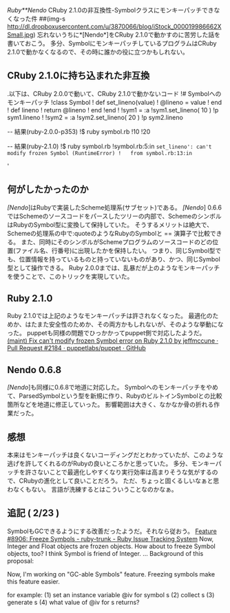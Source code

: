 *Ruby**Nendo* CRuby 2.1.0の非互換性-Symbolクラスにモンキーパッチできなくなった件
 ##(img-s http://dl.dropboxusercontent.com/u/3870066/blog/iStock_000019986662XSmall.jpg)
忘れないうちに*[Nendo*]をCRuby 2.1.0で動かすのに苦労した話を書いておこう。
多分、SymbolにモンキーパッチしているプログラムはCRuby 2.1.0で動かなくなるので、その時に誰かの役に立つかもしれない。

## CRuby 2.1.0に持ち込まれた非互換

.以下は、CRuby 2.0.0で動いて、CRuby 2.1.0で動かないコード
!# Symbolへのモンキーパッチ
!class Symbol
!  def set_lineno(value)
!    @lineno = value
!  end
!  def lineno
!    return @lineno
!  end
!end
!
!sym1 = :a
!sym1.set_lineno( 10 )
!p sym1.lineno
!
!sym2 = :a
!sym2.set_lineno( 20 )
!p sym2.lineno

-- 結果(ruby-2.0.0-p353)
!$ ruby symbol.rb
!10
!20

-- 結果(ruby-2.1.0)
!$ ruby symbol.rb 
!symbol.rb:5:in `set_lineno': can't modify frozen Symbol (RuntimeError)
!	from symbol.rb:13:in `<main>'

## 何がしたかったのか
*[Nendo*]はRubyで実装したScheme処理系(サブセット)である。
*[Nendo*] 0.6.6ではSchemeのソースコードをパースしたツリーの内部で、SchemeのシンボルはRubyのSymbol型に変換して保持していた。
そうするメリットは絶大で、Schemeの処理系の中で:quoteのようなRubyのSymbolと == 演算子で比較できる。
また、同時にそのシンボルがSchemeプログラムのソースコードのどの位置(ファイル名、行番号)に出現したかを保持したい。
つまり、同じSymbol型でも、位置情報を持っているものと持っていないものがあり、かつ、同じSymbol型として操作できる。
Ruby 2.0.0までは、乱暴だが上のようなモンキーパッチを使うことで、このトリックを実現していた。

## Ruby 2.1.0
Ruby 2.1.0では上記のようなモンキーパッチは許されなくなった。
最適化のためか、はたまた安全性のためか、その両方かもしれないが、そのような挙動になった。
puppetも同様の問題でひっかかってpuppet側で対応したようだ。
 [(maint) Fix can't modify frozen Symbol error on Ruby 2.1.0 by jeffmccune · Pull Request #2184 · puppetlabs/puppet · GitHub](http://github.com/puppetlabs/puppet/pull/2184)

## Nendo 0.6.8
*[Nendo*]も同様に0.6.8で地道に対応した。
Symbolへのモンキーパッチをやめて、ParsedSymbolという型を新規に作り、RubyのビルトインSymbolとの比較箇所などを地道に修正していった。
影響範囲は大きく、なかなか骨の折れる作業だった。

## 感想
本来はモンキーパッチは良くないコーディングだとわかっていたが、このような逃げを許してくれるのがRubyの良いところかと思っていた。
多分、モンキーパッチを許さないことで最適化しやすくなり実行効率は高まりそうな気がするので、CRubyの進化として良いことだろう。
ただ、ちょっと固くるしいなぁと思わなくもない。
言語が洗練するとはこういうことなのかなぁ。

## 追記 ( 2/23 )
SymbolもGCできるようにする改善だったようだ。それなら従おう。
 [Feature #8906: Freeze Symbols - ruby-trunk - Ruby Issue Tracking System](http://bugs.ruby-lang.org/issues/8906)
  Now, Integer and Float objects are frozen objects.
  How about to freeze Symbol objects, too?
  I think Symbol is friend of Integer.
...
  Background of this proposal:
  
  Now, I'm working on "GC-able Symbols" feature.
  Freezing symbols make this feature easier.
  
  for example:
  (1) set an instance variable @iv for symbol s
  (2) collect s
  (3) generate s
  (4) what value of @iv for s returns?
